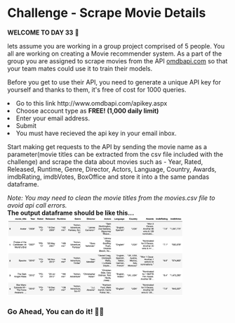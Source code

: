 # Challenge - Scrape Movie Details
**WELCOME TO DAY 33** 👋
<p>
    lets assume you are working in a group project comprised of 5 people. You all are working on creating a Movie recommender system.
    As a part of the group you are assigned to scrape movies from the API <a href="http://www.omdbapi.com">omdbapi.com</a> so that your team mates could use it to train their models.
</p>
<p>Before you get to use their API, you need to generate a unique API key for yourself and thanks to them, it's free of cost for 1000 queries.</p>
<p>
<li>Go to this link http://www.omdbapi.com/apikey.aspx
<li>Choose account type as <b>FREE! (1,000 daily limit)</b>
<li>Enter your email address.
<li>Submit
<li>You must have recieved the api key in your email inbox.
</p>
<p>
Start making get requests to the API by sending the movie name as a parameter(movie titles can be extracted from the csv file included with the challenge) and scrape the data about movies such as - Year, Rated, Released, Runtime, Genre, Director, Actors, Language, Country, Awards, imdbRating, imdbVotes, BoxOffice and store it into a the same pandas dataframe.<br>
</p>
<i>Note: You may need to clean the movie titles from the movies.csv file to avoid api call errors.</i><br>
<b>The output dataframe should be like this...</b><br>
<img width="400" src="./ss.png">

### Go Ahead, You can do it! 👍🏻

